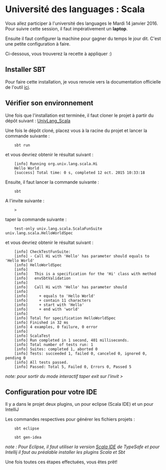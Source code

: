 # Université des languages : Scala

Vous allez participer à l'université des languages le Mardi 14 janvier 2016. 
Pour suivre cette session, il faut impérativement un **laptop**. 

Ensuite il faut configurer la machine pour gagner du temps le jour dit. C'est une petite configuration à faire.

Ci-dessous, vous trouverez la recette à appliquer :)

## Installer  SBT
Pour faire cette installation, je vous renvoie vers la documentation officielle de l'outil [ici](http://www.scala-sbt.org/release/tutorial/Setup.html).

## Vérifier son environnement

Une fois que l'installation est terminée, il faut cloner le projet à partir du dépôt suivant : [UnivLang_Scala](https://github.com/Zenika/UnivLang_Scala)

Une fois le dépôt cloné, placez vous à la racine du projet et lancer la commande suivante : 

		sbt run
		

et vous devriez obtenir le résultat suivant : 

		[info] Running org.univ.lang.scala.Hi
		Hello World
		[success] Total time: 0 s, completed 12 oct. 2015 10:33:18
		

Ensuite, il faut lancer la commande suivante : 

		sbt

A l'invite suivante :

        >

taper la commande suivante :

        test-only univ.lang.scala.ScalaFunSuite univ.lang.scala.HelloWorldSpec
		
et vous devriez obtenir le résultat suivant :

		[info] CheckTestFunSuite:
		[info] - Call Hi with 'Hello' has parameter should equals to 'Hello World'
		[info] HelloWorldSpec
		[info]
		[info]   This is a specification for the 'Hi' class with method
		[info]   envSbtValidation
		[info]
		[info]   Call Hi with 'Hello' has parameter should
		[info]
		[info]     + equals to 'Hello World'
		[info]     + contain 11 characters
		[info]     + start with 'Hello'
		[info]     + end with 'world'
		[info]
		[info] Total for specification HelloWorldSpec
		[info] Finished in 32 ms
		[info] 4 examples, 0 failure, 0 error
		[info]
		[info] ScalaTest
		[info] Run completed in 1 second, 401 milliseconds.
		[info] Total number of tests run: 1
		[info] Suites: completed 1, aborted 0
		[info] Tests: succeeded 1, failed 0, canceled 0, ignored 0, pending 0
		[info] All tests passed.
		[info] Passed: Total 5, Failed 0, Errors 0, Passed 5

*note: pour sortir du mode interactif taper exit sur l'invit >*
		

## Configuration pour votre IDE

Il y a dans le projet deux plugins, un pour eclipse (Scala IDE) et un pour IntelliJ

Les commandes respectives pour générer les fichiers projets : 

		sbt eclipse
		
		sbt gen-idea
		

*note : Pour Eclipse, il faut utiliser la version [Scala IDE](http://scala-ide.org/) de TypeSafe et pour Intellij il faut au préalable installer les plugins Scala et Sbt*
		

Une fois toutes ces étapes effectuées, vous êtes prêt!


